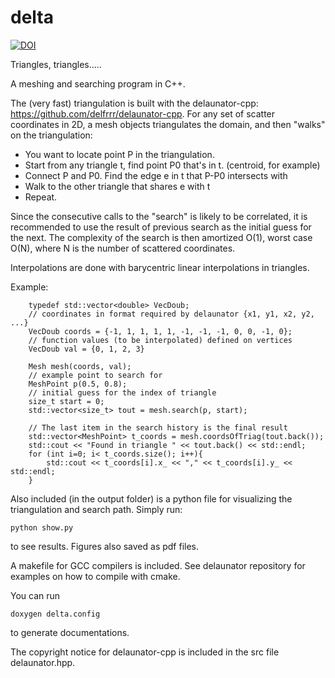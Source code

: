 # delta
[![DOI](https://zenodo.org/badge/278388974.svg)](https://zenodo.org/badge/latestdoi/278388974)

Triangles, triangles.....

A meshing and searching program in C++. 

The (very fast) triangulation is built with the delaunator-cpp:
https://github.com/delfrrr/delaunator-cpp.
For any set of scatter coordinates in 2D, a mesh objects triangulates the 
domain, and then "walks" on the triangulation:

  - You want to locate point P in the triangulation.
  - Start from any triangle t, find point P0 that's in t. (centroid, for example)
  - Connect P and P0. Find the edge e in t that P-P0 intersects with
  - Walk to the other triangle that shares e with t
  - Repeat.

Since the consecutive calls to the "search" is likely to be correlated, it is 
recommended to use the result of previous search as the initial guess for the 
next. The complexity of the search is then amortized O(1), worst case O(N), 
where N is the number of scattered coordinates.

Interpolations are done with barycentric linear interpolations in triangles.

Example:
```
    typedef std::vector<double> VecDoub;
    // coordinates in format required by delaunator {x1, y1, x2, y2, ...}
    VecDoub coords = {-1, 1, 1, 1, 1, -1, -1, -1, 0, 0, -1, 0};
    // function values (to be interpolated) defined on vertices
    VecDoub val = {0, 1, 2, 3}

    Mesh mesh(coords, val);
    // example point to search for
    MeshPoint p(0.5, 0.8);
    // initial guess for the index of triangle
    size_t start = 0;
    std::vector<size_t> tout = mesh.search(p, start);
    
    // The last item in the search history is the final result
    std::vector<MeshPoint> t_coords = mesh.coordsOfTriag(tout.back());
    std::cout << "Found in triangle " << tout.back() << std::endl;
    for (int i=0; i< t_coords.size(); i++){
        std::cout << t_coords[i].x_ << "," << t_coords[i].y_ << std::endl;
    }
```
Also included (in the output folder) is a python file for visualizing the 
triangulation and search path. Simply run:
``` 
python show.py
```
to see results. Figures also saved as pdf files.

A makefile for GCC compilers is included. See delaunator repository
for examples on how to compile with cmake.

You can run
```
doxygen delta.config
```
to generate documentations.

The copyright notice for delaunator-cpp is included in the src file 
delaunator.hpp.
